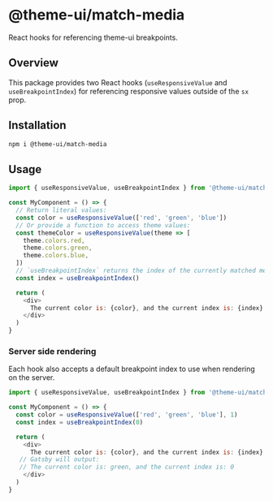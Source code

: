 # @theme-ui/match-media

React hooks for referencing theme-ui breakpoints.

## Overview

This package provides two React hooks (`useResponsiveValue` and `useBreakpointIndex`) for referencing responsive values outside of the `sx` prop.

## Installation

```sh
npm i @theme-ui/match-media
```

## Usage

```js
import { useResponsiveValue, useBreakpointIndex } from '@theme-ui/match-media'

const MyComponent = () => {
  // Return literal values:
  const color = useResponsiveValue(['red', 'green', 'blue'])
  // Or provide a function to access theme values:
  const themeColor = useResponsiveValue(theme => [
    theme.colors.red,
    theme.colors.green,
    theme.colors.blue,
  ])
  // `useBreakpointIndex` returns the index of the currently matched media query:
  const index = useBreakpointIndex()

  return (
    <div>
      The current color is: {color}, and the current index is: {index}
    </div>
  )
}
```

### Server side rendering

Each hook also accepts a default breakpoint index to use when rendering on the server.

```js
import { useResponsiveValue, useBreakpointIndex } from '@theme-ui/match-media'

const MyComponent = () => {
  const color = useResponsiveValue(['red', 'green', 'blue'], 1)
  const index = useBreakpointIndex(0)

  return (
    <div>
      The current color is: {color}, and the current index is: {index} 
   // Gatsby will output: 
   // The current color is: green, and the current index is: 0
    </div>
  )
}
```

